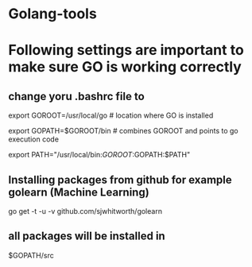 # Golang-tools
# Following settings are important to make sure GO is working correctly

## change yoru .bashrc file to 

export GOROOT=/usr/local/go  # location where GO is installed

export GOPATH=$GOROOT/bin    # combines GOROOT and points to go execution code

export PATH="/usr/local/bin:$GOROOT:$GOPATH:$PATH"



## Installing packages from github for example golearn (Machine Learning)
go get -t -u -v github.com/sjwhitworth/golearn

## all packages will be installed in 

$GOPATH/src

